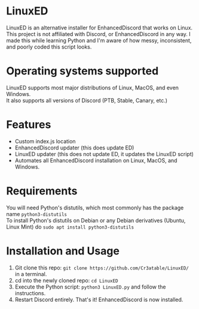 # LinuxED
LinuxED is an alternative installer for EnhancedDiscord that works on Linux. This project is not affiliated with Discord, or EnhancedDiscord in any way. I made this while learning Python and I'm aware of how messy, inconsistent, and poorly coded this script looks.
# Operating systems supported
LinuxED supports most major distributions of Linux, MacOS, and even Windows.  
It also supports all versions of Discord (PTB, Stable, Canary, etc.)
# Features
- Custom index.js location
- EnhancedDiscord updater (this does update ED)
- LinuxED updater (this does not update ED, it updates the LinuxED script)
- Automates all EnhancedDiscord installation on Linux, MacOS, and Windows.
# Requirements
You will need Python's distutils, which most commonly has the package name `python3-distutils`  
To install Python's distutils on Debian or any Debian derivatives (Ubuntu, Linux Mint) do `sudo apt install python3-distutils`

# Installation and Usage
1. Git clone this repo: `git clone https://github.com/Cr3atable/LinuxED/` in a terminal.
2. cd into the newly cloned repo: `cd LinuxED`
3. Execute the Python script: `python3 LinuxED.py` and follow the instructions.
4. Restart Discord entirely.
That's it! EnhancedDiscord is now installed.

